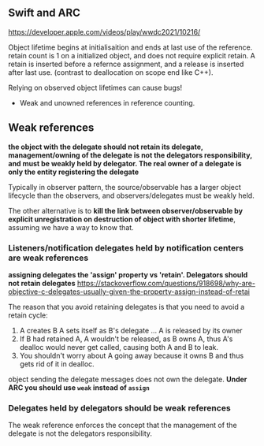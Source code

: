 
## Swift and ARC

https://developer.apple.com/videos/play/wwdc2021/10216/

Object lifetime begins at initialisaition and ends at last use of the reference.
retain count is 1 on a initialized object, and does not require explicit retain.
A retain is inserted before a refernce assignment, and a release is inserted after last use. (contrast to deallocation on scope end like C++).

Relying on observed object lifetimes can cause bugs!

* Weak and unowned references in reference counting.

## Weak references

**the object with the delegate should not retain its delegate, management/owning of the delegate is not the delegators responsibility, and must be weakly held by delegator. The real owner of a delegate is only the entity registering the delegate**

Typically in observer pattern, the source/observable has a larger object lifecycle than the observers, and observers/delegates must be weakly held.

The other alternative is to **kill the link between observer/observable by explicit unregistration on destruction of object with shorter lifetime**, assuming we have a way to know that.

### Listeners/notification delegates held by notification centers are weak references

**assigning delegates the 'assign' property vs 'retain'. Delegators should not retain delegates**
https://stackoverflow.com/questions/918698/why-are-objective-c-delegates-usually-given-the-property-assign-instead-of-retai

The reason that you avoid retaining delegates is that you need to avoid a retain cycle:
1. A creates B A sets itself as B's delegate … A is released by its owner
2. If B had retained A, A wouldn't be released, as B owns A, thus A's dealloc would never get called, causing both A and B to leak.
3. You shouldn't worry about A going away because it owns B and thus gets rid of it in dealloc.

object sending the delegate messages does not own the delegate.
**Under ARC you should use `weak` instead of `assign`**


### Delegates held by delegators should be weak references

The weak reference enforces the concept that the management of the delegate is not the delegators responsibility.

